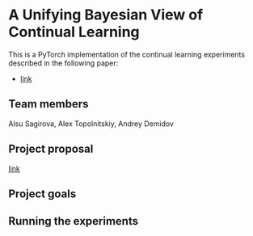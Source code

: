 # A Unifying Bayesian View of Continual Learning
This is a PyTorch implementation of the continual learning experiments described in the following paper:
* [link](https://arxiv.org/abs/1902.06494)

## Team members
Alsu Sagirova, Alex Topolnitskiy, Andrey Demidov

## Project proposal
[link]()

## Project goals

## Running the experiments
